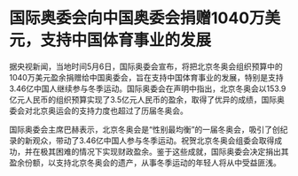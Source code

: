 # 国际奥委会向中国奥委会捐赠1040万美元，支持中国体育事业的发展

据央视新闻，当地时间5月6日，国际奥委会宣布，将把北京冬奥会组织预算中的1040万美元盈余捐赠给中国奥委会，旨在支持中国体育事业的发展，特别是支持3.46亿中国人继续参与冬季运动。国际奥委会在声明中指出，北京冬奥会以153.9亿元人民币的组织预算实现了3.5亿元人民币的盈余，取得了优异的成绩，国际奥委会对北京奥运会的支持力度也超过了历届冬奥会。

国际奥委会主席巴赫表示，北京冬奥会是“性别最均衡”的一届冬奥会，吸引了创纪录的新观众，带动了3.46亿中国人参与冬季运动。祝贺北京冬奥会组委会取得成功，并在极其困难的情况下实现财政盈余。鉴于这些成就，国际奥委会决定捐出其盈余份额，以支持北京冬奥会的遗产，从事冬季运动的年轻人将从中受益匪浅。

